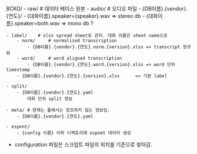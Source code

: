 BCKO/
    - raw/  # 데이터 베이스 원본
    - audio/        # 오디오 파일
        - {DB이름}.{vendor}.{연도}/
            - {대화이름}.speaker={speaker}.wav  => stereo db
            - {대화이름}.speaker=both.wav       => mono db ?
    
    - label/    # xlsx spread sheet로 관리. 대화 이름은 sheet name으로
        - norm/     # normalized transcription
            - {DB이름}.{vendor}.{연도}.norm.{version}.xlsx => transcript 정규화
        - word/     # word aligned transcription
            - {DB이름}.{vendor}.{연도}.word.{version}.xlsx => word 단위 timestamp
        - {DB이름}.{vendor}.{연도}.{version}.xlsx      => 기본 label
        
    - split/
        - {DB이름}.{vendor}.{연도}.yaml
            대화 단위 split 정보
    
    - meta/ # 현재는 툴에서는 참조하지 않는 정보임.
        - {DB이름}.{vendor}.{연도}.yaml

    - espent/
        - {config 이름} 이하 디렉토리에 espnet 데이터 생성


* configuration 파일은 스크립트 파일의 위치를 기준으로 찾아감.
